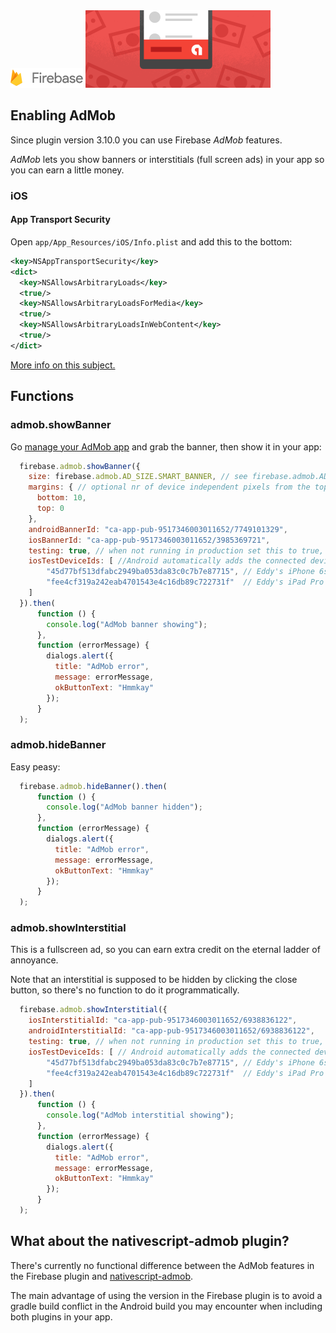 <img src="images/firebase-logo.png" width="116px" height="32px" alt="Firebase"/>

<img src="images/features/admob.png" width="296px" height="124px" alt="admob"/>

## Enabling AdMob
Since plugin version 3.10.0 you can use Firebase _AdMob_ features.

_AdMob_ lets you show banners or interstitials (full screen ads) in your app so you can earn a little money.

### iOS

#### App Transport Security
Open `app/App_Resources/iOS/Info.plist` and add this to the bottom:

```xml
<key>NSAppTransportSecurity</key>
<dict>
  <key>NSAllowsArbitraryLoads</key>
  <true/>
  <key>NSAllowsArbitraryLoadsForMedia</key>
  <true/>
  <key>NSAllowsArbitraryLoadsInWebContent</key>
  <true/>
</dict>
```

[More info on this subject.](https://firebase.google.com/docs/admob/ios/app-transport-security)

## Functions

### admob.showBanner
Go [manage your AdMob app](https://apps.admob.com/#account/appmgmt:) and grab the banner, then show it in your app:

```js
  firebase.admob.showBanner({
    size: firebase.admob.AD_SIZE.SMART_BANNER, // see firebase.admob.AD_SIZE for all options
    margins: { // optional nr of device independent pixels from the top or bottom (don't set both)
      bottom: 10,
      top: 0
    },
    androidBannerId: "ca-app-pub-9517346003011652/7749101329",
    iosBannerId: "ca-app-pub-9517346003011652/3985369721",
    testing: true, // when not running in production set this to true, Google doesn't like it any other way
    iosTestDeviceIds: [ //Android automatically adds the connected device as test device with testing:true, iOS does not
        "45d77bf513dfabc2949ba053da83c0c7b7e87715", // Eddy's iPhone 6s
        "fee4cf319a242eab4701543e4c16db89c722731f"  // Eddy's iPad Pro
    ]
  }).then(
      function () {
        console.log("AdMob banner showing");
      },
      function (errorMessage) {
        dialogs.alert({
          title: "AdMob error",
          message: errorMessage,
          okButtonText: "Hmmkay"
        });
      }
  );
```

### admob.hideBanner
Easy peasy:

```js
  firebase.admob.hideBanner().then(
      function () {
        console.log("AdMob banner hidden");
      },
      function (errorMessage) {
        dialogs.alert({
          title: "AdMob error",
          message: errorMessage,
          okButtonText: "Hmmkay"
        });
      }
  );
```

### admob.showInterstitial
This is a fullscreen ad, so you can earn extra credit on the eternal ladder of annoyance.

Note that an interstitial is supposed to be hidden by clicking the close button, so there's no function to do it programmatically.

```js
  firebase.admob.showInterstitial({
    iosInterstitialId: "ca-app-pub-9517346003011652/6938836122",
    androidInterstitialId: "ca-app-pub-9517346003011652/6938836122",
    testing: true, // when not running in production set this to true, Google doesn't like it any other way
    iosTestDeviceIds: [ // Android automatically adds the connected device as test device with testing:true, iOS does not
        "45d77bf513dfabc2949ba053da83c0c7b7e87715", // Eddy's iPhone 6s
        "fee4cf319a242eab4701543e4c16db89c722731f"  // Eddy's iPad Pro
    ]
  }).then(
      function () {
        console.log("AdMob interstitial showing");
      },
      function (errorMessage) {
        dialogs.alert({
          title: "AdMob error",
          message: errorMessage,
          okButtonText: "Hmmkay"
        });
      }
  );
```

## What about the nativescript-admob plugin?
There's currently no functional difference between the AdMob features in the Firebase plugin and
[nativescript-admob](https://github.com/EddyVerbruggen/nativescript-admob).

The main advantage of using the version in the Firebase plugin is to avoid a gradle build conflict
in the Android build you may encounter when including both plugins in your app.